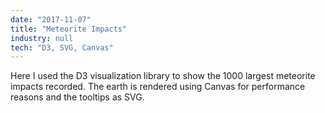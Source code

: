 ```yaml
---
date: "2017-11-07"
title: "Meteorite Impacts"
industry: null
tech: "D3, SVG, Canvas"
---
```


Here I used the D3 visualization library to show the 1000 largest meteorite impacts recorded. The earth is rendered using Canvas for performance reasons and the tooltips as SVG.
